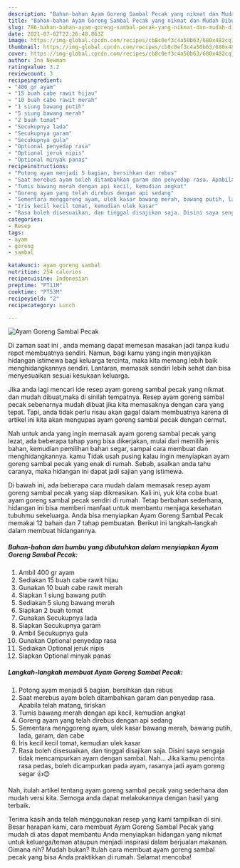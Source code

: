 ```yaml
---
description: "Bahan-bahan Ayam Goreng Sambal Pecak yang nikmat dan Mudah Dibuat"
title: "Bahan-bahan Ayam Goreng Sambal Pecak yang nikmat dan Mudah Dibuat"
slug: 786-bahan-bahan-ayam-goreng-sambal-pecak-yang-nikmat-dan-mudah-dibuat
date: 2021-07-02T22:26:48.863Z
image: https://img-global.cpcdn.com/recipes/cb8c0ef3c4a50b63/680x482cq70/ayam-goreng-sambal-pecak-foto-resep-utama.jpg
thumbnail: https://img-global.cpcdn.com/recipes/cb8c0ef3c4a50b63/680x482cq70/ayam-goreng-sambal-pecak-foto-resep-utama.jpg
cover: https://img-global.cpcdn.com/recipes/cb8c0ef3c4a50b63/680x482cq70/ayam-goreng-sambal-pecak-foto-resep-utama.jpg
author: Ina Newman
ratingvalue: 3.2
reviewcount: 3
recipeingredient:
- "400 gr ayam"
- "15 buah cabe rawit hijau"
- "10 buah cabe rawit merah"
- "1 siung bawang putih"
- "5 siung bawang merah"
- "2 buah tomat"
- "Secukupnya lada"
- "Secukupnya garam"
- "Secukupnya gula"
- "Optional penyedap rasa"
- "Optional jeruk nipis"
- "Optional minyak panas"
recipeinstructions:
- "Potong ayam menjadi 5 bagian, bersihkan dan rebus"
- "Saat merebus ayam boleh ditambahkan garam dan penyedap rasa. Apabila telah matang, tiriskan"
- "Tumis bawang merah dengan api kecil, kemudian angkat"
- "Goreng ayam yang telah direbus dengan api sedang"
- "Sementara menggoreng ayam, ulek kasar bawang merah, bawang putih, lada, garam, dan cabe"
- "Iris kecil kecil tomat, kemudian ulek kasar"
- "Rasa boleh disesuaikan, dan tinggal disajikan saja. Disini saya sengaja tidak mencampurkan ayam dengan sambal. Nah... Jika kamu pencinta rasa pedas, boleh dicampurkan pada ayam, rasanya jadi ayam goreng segar 👍😊"
categories:
- Resep
tags:
- ayam
- goreng
- sambal

katakunci: ayam goreng sambal 
nutrition: 254 calories
recipecuisine: Indonesian
preptime: "PT11M"
cooktime: "PT53M"
recipeyield: "2"
recipecategory: Lunch

---
```



![Ayam Goreng Sambal Pecak](https://img-global.cpcdn.com/recipes/cb8c0ef3c4a50b63/680x482cq70/ayam-goreng-sambal-pecak-foto-resep-utama.jpg)

Di zaman  saat ini , anda memang dapat memesan masakan jadi tanpa kudu repot membuatnya sendiri. Namun, bagi kamu yang ingin menyajikan hidangan istimewa bagi keluarga tercinta, maka kita memang lebih baik menghidangkannya sendiri. Lantaran, memasak sendiri lebih sehat dan bisa menyesuaikan sesuai kesukaan keluarga.

Jika anda lagi mencari ide resep ayam goreng sambal pecak yang nikmat dan mudah dibuat,maka di sinilah tempatnya. Resep ayam goreng sambal pecak  sebenarnya mudah dibuat jika kita memasaknya dengan cara yang tepat. Tapi, anda tidak perlu risau akan gagal dalam membuatnya 
karena di artikel ini kita akan mengupas ayam goreng sambal pecak dengan cermat.  



Nah untuk anda yang ingin memasak ayam goreng sambal pecak yang lezat, ada beberapa tahap yang bisa dikerjakan, mulai dari memilih jenis bahan, kemudian pemilihan bahan segar, sampai cara membuat dan menghidangkannya. kamu Tidak usah pusing kalau ingin menyiapkan ayam goreng sambal pecak yang enak di rumah. Sebab, asalkan anda  tahu caranya, maka hidangan ini dapat jadi sajian yang istimewa.

Di bawah ini, ada beberapa cara mudah dalam memasak resep ayam goreng sambal pecak yang siap dikreasikan. Kali ini, yuk kita coba buat ayam goreng sambal pecak sendiri di rumah. Tetap berbahan sederhana, hidangan ini bisa memberi manfaat untuk membantu menjaga kesehatan tubuhmu sekeluarga. Anda bisa menyiapkan Ayam Goreng Sambal Pecak memakai 12 bahan dan 7 tahap pembuatan. Berikut ini langkah-langkah dalam membuat hidangannya.

<!--inarticleads1-->

##### Bahan-bahan dan bumbu yang dibutuhkan dalam menyiapkan Ayam Goreng Sambal Pecak:

1. Ambil 400 gr ayam
1. Sediakan 15 buah cabe rawit hijau
1. Gunakan 10 buah cabe rawit merah
1. Siapkan 1 siung bawang putih
1. Sediakan 5 siung bawang merah
1. Siapkan 2 buah tomat
1. Gunakan Secukupnya lada
1. Siapkan Secukupnya garam
1. Ambil Secukupnya gula
1. Gunakan Optional penyedap rasa
1. Sediakan Optional jeruk nipis
1. Siapkan Optional minyak panas




<!--inarticleads2-->

##### Langkah-langkah membuat Ayam Goreng Sambal Pecak:

1. Potong ayam menjadi 5 bagian, bersihkan dan rebus
1. Saat merebus ayam boleh ditambahkan garam dan penyedap rasa. Apabila telah matang, tiriskan
1. Tumis bawang merah dengan api kecil, kemudian angkat
1. Goreng ayam yang telah direbus dengan api sedang
1. Sementara menggoreng ayam, ulek kasar bawang merah, bawang putih, lada, garam, dan cabe
1. Iris kecil kecil tomat, kemudian ulek kasar
1. Rasa boleh disesuaikan, dan tinggal disajikan saja. Disini saya sengaja tidak mencampurkan ayam dengan sambal. Nah... Jika kamu pencinta rasa pedas, boleh dicampurkan pada ayam, rasanya jadi ayam goreng segar 👍😊




Nah, itulah artikel tentang  ayam goreng sambal pecak  yang sederhana dan mudah versi kita. Semoga anda dapat melakukannya dengan hasil yang terbaik. 

Terima kasih anda telah menggunakan resep yang kami tampilkan di sini. Besar harapan kami, cara membuat  Ayam Goreng Sambal Pecak yang mudah di atas dapat membantu Anda menyiapkan hidangan yang nikmat untuk keluarga/teman ataupun menjadi inspirasi dalam berjualan makanan. Gimana nih? Mudah bukan? Itulah cara membuat ayam goreng sambal pecak yang bisa Anda praktikkan di rumah. Selamat mencoba!

